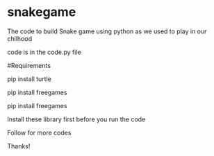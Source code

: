 # snakegame
The code to build Snake game using python as we used to play in our chilhood

code is in the code.py file 

#Requirements

pip install turtle

pip install freegames

pip install freegames

Install these library first before you run the code

Follow for more codes

Thanks!
